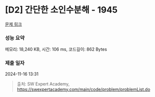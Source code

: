 # [D2] 간단한 소인수분해 - 1945 

[문제 링크](https://swexpertacademy.com/main/code/problem/problemDetail.do?contestProbId=AV5Pl0Q6ANQDFAUq) 

### 성능 요약

메모리: 18,240 KB, 시간: 106 ms, 코드길이: 862 Bytes

### 제출 일자

2024-11-16 13:31



> 출처: SW Expert Academy, https://swexpertacademy.com/main/code/problem/problemList.do